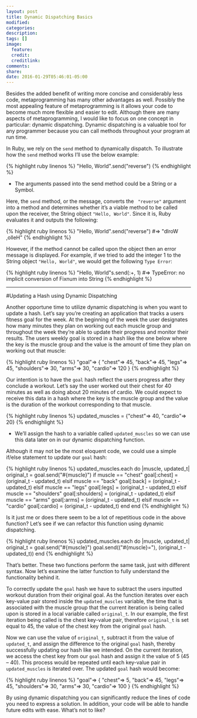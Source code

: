 ```yaml
---
layout: post
title: Dynamic Dispatching Basics
modified:
categories:
description:
tags: []
image:
  feature:
  credit:
  creditlink:
comments:
share:
date: 2016-01-29T05:46:01-05:00
---
```

Besides the added benefit of writing more concise and considerably less code, metaprogramming has many other advantages as well. Possibly the most appealing feature of metaprogramming is it allows your code to become much more flexible and easier to edit. Although there are many aspects of metaprogramming, I would like to focus on one concept in particular: dynamic dispatching. Dynamic dispatching is a valuable tool for any programmer because you can call methods throughout your program at run time.

In Ruby, we rely on the <code>send</code> method to dynamically dispatch. To illustrate how the <code>send</code> method works I’ll use the below example:

{% highlight ruby linenos %}
"Hello, World".send("reverse")
{% endhighlight %}
* The arguments passed into the send method could be a String or a Symbol.

Here, the <code>send</code> method, or the message, converts the <code> "reverse"</code> argument into a method and determines whether it’s a viable method to be called upon the receiver, the String object <code>"Hello, World"</code>. Since it is, Ruby evaluates it and outputs the following:

{% highlight ruby linenos %}
"Hello, World".send("reverse") #=> "dlroW ,olleH"
{% endhighlight %}

However, if the method cannot be called upon the object then an error message is displayed. For example, if we tried to add the integer 1 to the String object <code>"Hello, World"</code>, we would get the following <code>Type Error</code>:

{% highlight ruby linenos %}
"Hello, World"s.send(:+, 1)
 #=> TypeError: no implicit conversion of Fixnum into String
{% endhighlight %}

---

#Updating a Hash using Dynamic Dispatching

Another opportune time to utilize dynamic dispatching is when you want to update a hash. Let’s say you’re creating an application that tracks a users fitness goal for the week. At the beginning of the week the user designates how many minutes they plan on working out each muscle group and throughout the week they’re able to update their progress and monitor their results. The users weekly goal is stored in a hash like the one below where the key is the muscle group and the value is the amount of time they plan on working out that muscle:

{% highlight ruby linenos %}
"goal"=> {
  "chest"=> 45,
  "back"=> 45,
  "legs"=> 45,
  "shoulders"=> 30,
  "arms"=> 30,
  "cardio"=> 120
}
{% endhighlight %}

Our intention is to have the <code>goal</code> hash reflect the users progress after they conclude a workout. Let’s say the user worked out their chest for 40 minutes as well as doing about 20 minutes of cardio. We could expect to receive this data in a hash where the key is the muscle group and the value is the duration of the workout corresponding to that muscle.

{% highlight ruby linenos %}
updated_muscles = {"chest"=> 40,  "cardio"=> 20}
{% endhighlight %}
* We’ll assign the hash to a variable called <code>updated_muscles</code> so we can use this data later on in our dynamic dispatching function.

Although it may not be the most eloquent code, we could use a simple if/else statement to update our <code>goal</code> hash:

{% highlight ruby linenos %}
updated_muscles.each do |muscle, updated_t|
  original_t = goal.send("#{muscle}")
  if muscle == "chest"
    goal[:chest] = (original_t - updated_t)
  elsif muscle == "back"
    goal[:back] = (original_t - updated_t)
  elsif muscle == "legs"
    goal[:legs] = (original_t - updated_t)
  elsif muscle == "shoulders"
    goal[:shoulders] = (original_t - updated_t)
  elsif muscle == "arms"
    goal[:arms] = (original_t - updated_t)
  elsif muscle == "cardio"
    goal[:cardio] = (original_t - updated_t)
  end
end
{% endhighlight %}

Is it just me or does there seem to be a lot of repetitious code in the above function? Let’s see if we can refactor this function using dynamic dispatching.

{% highlight ruby linenos %}
updated_muscles.each do |muscle, updated_t|
  original_t = goal.send("#{muscle}")
  goal.send(("#{muscle}="), (original_t - updated_t))
end
{% endhighlight %}

That’s better. These two functions perform the same task, just with different syntax. Now let’s examine the latter function to fully understand the functionality behind it.

To correctly update the <code>goal</code> hash we have to subtract the users inputted workout duration from their original goal. As the function iterates over each key-value pair stored inside the <code>updated_muscles</code> variable, the time that is associated with the muscle group that the current iteration is being called upon is stored in a local variable called <code>original_t</code>. In our example, the first iteration being called is the chest key-value pair, therefore <code>original_t</code> is set equal to 45, the value of the chest key from the original <code>goal</code> hash.

Now we can use the value of <code>original_t</code>, subtract it from the value of <code>updated_t</code>, and assign the difference to the original <code>goal</code> hash, thereby successfully updating our hash like we intended. On the current iteration, we access the chest key from our <code>goal</code> hash and assign it the value of 5 (45 – 40). This process would be repeated until each key-value pair in <code>updated_muscles</code> is iterated over. The updated <code>goal</code> hash would become:

{% highlight ruby linenos %}
"goal"=> {
  "chest"=> 5,
  "back"=> 45,
  "legs"=> 45,
  "shoulders"=> 30,
  "arms"=> 30,
  "cardio"=> 100
}
{% endhighlight %}

By using dynamic dispatching you can significantly reduce the lines of code you need to express a solution. In addition, your code will be able to handle future edits with ease. What’s not to like?
